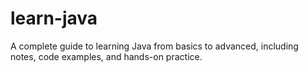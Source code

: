 # learn-java
A complete guide to learning Java from basics to advanced, including notes, code examples, and hands-on practice.
